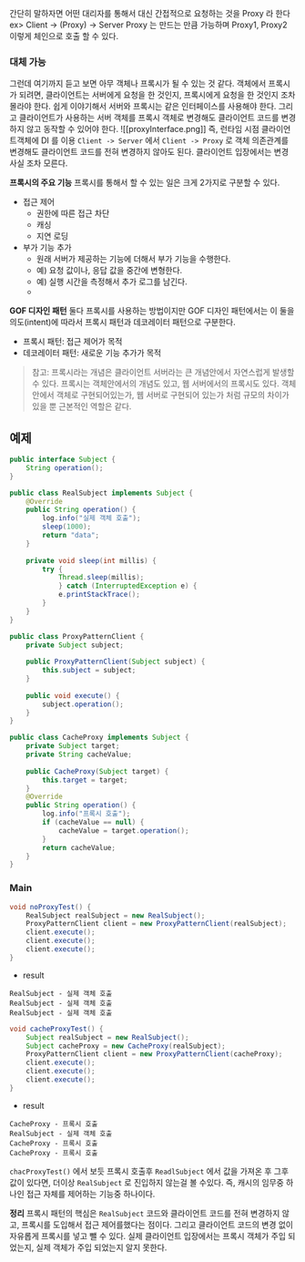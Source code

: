 간단히 말하자면 어떤 대리자를 통해서 대신 간접적으로 요청하는 것을 Proxy 라 한다
ex> Client -> (Proxy) -> Server
Proxy 는 만드는 만큼 가능하며 Proxy1, Proxy2 이렇게 체인으로 호출 할 수 있다.

### 대체 가능
그런데 여기까지 듣고 보면 아무 객체나 프록시가 될 수 있는 것 같다.
객체에서 프록시가 되려면, 클라이언트는 서버에게 요청을 한 것인지, 프록시에게 요청을 한 것인지 조차
몰라야 한다.
쉽게 이야기해서 서버와 프록시는 같은 인터페이스를 사용해야 한다. 그리고 클라이언트가 
사용하는 서버 객체를 프록시 객체로 변경해도 클라이언트 코드를 변경하지 않고 동작할 수 있어야 한다.
![[proxyInterface.png]]
즉, 런타임 시점 클라이언트객체에 DI 를 이용 `Client -> Server` 에서 `Client -> Proxy` 로 객체 의존관계를 변경해도 클라이언트 코드를 전혀 변경하지 않아도 된다. 클라이언트 입장에서는 변경 사실 조차 모른다.

**프록시의 주요 기능**
프록시를 통해서 할 수 있는 일은 크게 2가지로 구분할 수 있다.
- 접근 제어
	- 권한에 따른 접근 차단
	- 캐싱
	- 지연 로딩
- 부가 기능 추가
	- 원래 서버가 제공하는 기능에 더해서 부가 기능을 수행한다.
	- 예) 요청 값이나, 응답 값을 중간에 변형한다.
	- 예) 실행 시간을 측정해서 추가 로그를 남긴다.
	- 
**GOF 디자인 패턴**
둘다 프록시를 사용하는 방법이지만 GOF 디자인 패턴에서는 이 둘을 의도(intent)에 따라서 프록시 패턴과 
데코레이터 패턴으로 구분한다.
- 프록시 패턴: 접근 제어가 목적
- 데코레이터 패턴: 새로운 기능 추가가 목적
>참고: 프록시라는 개념은 클라이언트 서버라는 큰 개념안에서 자연스럽게 발생할 수 있다. 프록시는 객체안에서의 개념도 있고, 웹 서버에서의 프록시도 있다. 객체안에서 객체로 구현되어있는가, 웹 서버로 구현되어 있는가 처럼 규모의 차이가 있을 뿐 근본적인 역할은 같다.

## 예제
```java
public interface Subject {
	String operation();
}
```
```java
public class RealSubject implements Subject {
	@Override
	public String operation() {
		log.info("실제 객체 호출");
		sleep(1000);
		return "data";
	}
	
	private void sleep(int millis) {
		try {
			Thread.sleep(millis);
			} catch (InterruptedException e) {
			e.printStackTrace();
		}
	}
}
```
```java
public class ProxyPatternClient {
	private Subject subject;
	
	public ProxyPatternClient(Subject subject) {
		this.subject = subject;
	}
	
	public void execute() {
		subject.operation();
	}
}
```
```java
public class CacheProxy implements Subject {
	private Subject target;
	private String cacheValue;
	
	public CacheProxy(Subject target) {
		this.target = target;
	}
	@Override
	public String operation() {
		log.info("프록시 호출");
		if (cacheValue == null) {
			cacheValue = target.operation();
		}
		return cacheValue;
	}
}
```
### Main
```java
void noProxyTest() {
	RealSubject realSubject = new RealSubject();
	ProxyPatternClient client = new ProxyPatternClient(realSubject);
	client.execute();
	client.execute();
	client.execute();
}
```
- result
```shell
RealSubject - 실제 객체 호출
RealSubject - 실제 객체 호출
RealSubject - 실제 객체 호출
```

```java
void cacheProxyTest() {
	Subject realSubject = new RealSubject();
	Subject cacheProxy = new CacheProxy(realSubject);
	ProxyPatternClient client = new ProxyPatternClient(cacheProxy);
	client.execute();
	client.execute();
	client.execute();
}
```
- result
```shell
CacheProxy - 프록시 호출
RealSubject - 실제 객체 호출
CacheProxy - 프록시 호출
CacheProxy - 프록시 호출
```
`chacProxyTest()` 에서 보듯 프록시 호출후 `ReadlSubject` 에서 값을 가져온 후 그후 값이 있다면, 더이상 `RealSubject` 로 진입하지 않는걸 볼 수있다. 즉, 캐시의 임무중 하나인 접근 자체를 제어하는 기능중 하나이다.

**정리**
프록시 패턴의 핵심은 `RealSubject` 코드와 클라이언트 코드를 전혀 변경하지 않고, 프록시를 도입해서 접근 제어를했다는 점이다.
그리고 클라이언트 코드의 변경 없이 자유롭게 프록시를 넣고 뺄 수 있다. 실제 클라이언트 입장에서는 프록시 객체가 주입 되었는지, 실제 객체가 주입 되었는지 알지 못한다.